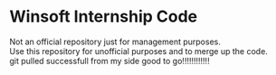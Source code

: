 # Winsoft Internship Code


Not an official repository just for management purposes.<br>
Use this repository for unofficial purposes and to merge up the code.<br>
git pulled successfull from my side good to go!!!!!!!!!!!!<br>
